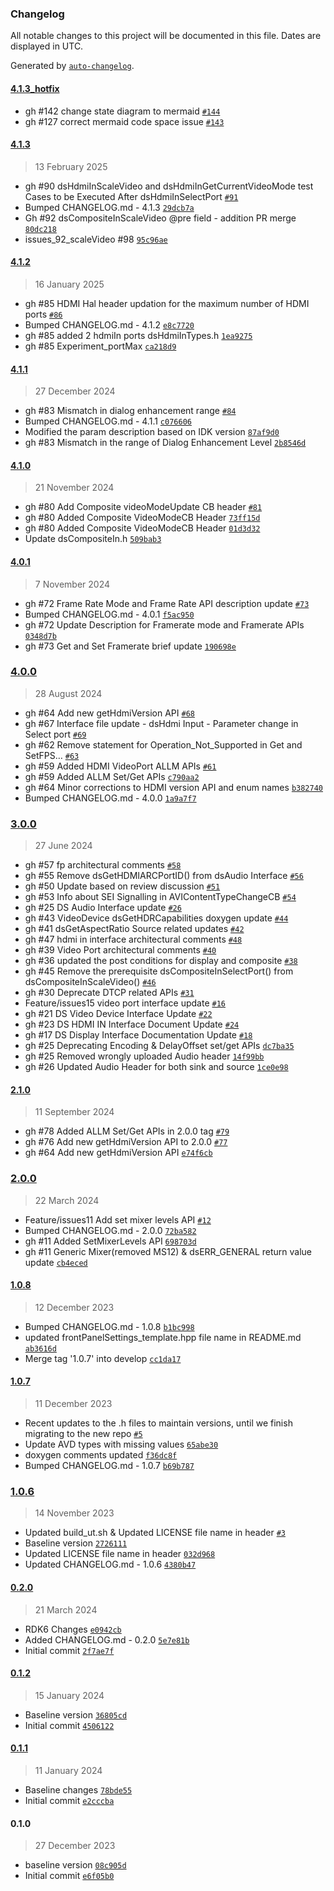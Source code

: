### Changelog

All notable changes to this project will be documented in this file. Dates are displayed in UTC.

Generated by [`auto-changelog`](https://github.com/CookPete/auto-changelog).

#### [4.1.3_hotfix](https://github.com/rdkcentral/rdk-halif-device_settings/compare/4.1.3...4.1.3_hotfix)

- gh #142 change state diagram to mermaid [`#144`](https://github.com/rdkcentral/rdk-halif-device_settings/pull/144)
- gh #127 correct mermaid code space issue [`#143`](https://github.com/rdkcentral/rdk-halif-device_settings/pull/143)

#### [4.1.3](https://github.com/rdkcentral/rdk-halif-device_settings/compare/4.1.2...4.1.3)

> 13 February 2025

- gh #90 dsHdmiInScaleVideo and dsHdmiInGetCurrentVideoMode test Cases to be Executed After dsHdmiInSelectPort [`#91`](https://github.com/rdkcentral/rdk-halif-device_settings/pull/91)
- Bumped CHANGELOG.md - 4.1.3 [`29dcb7a`](https://github.com/rdkcentral/rdk-halif-device_settings/commit/29dcb7a77604d6937f0833340fad5b7ebeba11d4)
- Gh #92 dsCompositeInScaleVideo @pre field - addition PR merge [`80dc218`](https://github.com/rdkcentral/rdk-halif-device_settings/commit/80dc218d7f77e22b231a459cc4dbc4d276a7f51e)
- issues_92_scaleVideo #98 [`95c96ae`](https://github.com/rdkcentral/rdk-halif-device_settings/commit/95c96aee0836ce3f430b9f5c7478d771067f5f57)

#### [4.1.2](https://github.com/rdkcentral/rdk-halif-device_settings/compare/4.1.1...4.1.2)

> 16 January 2025

- gh #85 HDMI Hal header updation for the maximum number of HDMI ports [`#86`](https://github.com/rdkcentral/rdk-halif-device_settings/pull/86)
- Bumped CHANGELOG.md - 4.1.2 [`e8c7720`](https://github.com/rdkcentral/rdk-halif-device_settings/commit/e8c7720ca632b91b291251becbeb7fd91623549c)
- gh #85 added 2 hdmiIn ports dsHdmiInTypes.h [`1ea9275`](https://github.com/rdkcentral/rdk-halif-device_settings/commit/1ea92758f1ed9b9b3ede42066a467043cf15be44)
- gh #85 Experiment_portMax [`ca218d9`](https://github.com/rdkcentral/rdk-halif-device_settings/commit/ca218d99f419fe54887fac573ab618517525783a)

#### [4.1.1](https://github.com/rdkcentral/rdk-halif-device_settings/compare/4.1.0...4.1.1)

> 27 December 2024

- gh #83 Mismatch in dialog enhancement range [`#84`](https://github.com/rdkcentral/rdk-halif-device_settings/pull/84)
- Bumped CHANGELOG.md - 4.1.1 [`c076606`](https://github.com/rdkcentral/rdk-halif-device_settings/commit/c07660648a5f2a7d653e791b65fd7ade529d17ab)
- Modified the param description based on IDK version [`87af9d0`](https://github.com/rdkcentral/rdk-halif-device_settings/commit/87af9d0827bde95dc0effb03ee828c0c1f8e4f4c)
- gh #83 Mismatch in the range of Dialog Enhancement Level [`2b8546d`](https://github.com/rdkcentral/rdk-halif-device_settings/commit/2b8546d12568a43210a20cd08fecb468d2162827)

#### [4.1.0](https://github.com/rdkcentral/rdk-halif-device_settings/compare/4.0.1...4.1.0)

> 21 November 2024

- gh #80 Add Composite videoModeUpdate CB header [`#81`](https://github.com/rdkcentral/rdk-halif-device_settings/pull/81)
- gh #80 Added Composite VideoModeCB Header [`73ff15d`](https://github.com/rdkcentral/rdk-halif-device_settings/commit/73ff15d7ebf8af8ad0df64e5b8f97d57dfb715fc)
- gh #80 Added Composite VideoModeCB Header [`01d3d32`](https://github.com/rdkcentral/rdk-halif-device_settings/commit/01d3d32c366b5bbc2cdc0263104ae5bc594fd866)
- Update dsCompositeIn.h [`509bab3`](https://github.com/rdkcentral/rdk-halif-device_settings/commit/509bab3a3f2eebbcc90620fb8e97dfb5d24e07a1)

#### [4.0.1](https://github.com/rdkcentral/rdk-halif-device_settings/compare/4.0.0...4.0.1)

> 7 November 2024

- gh #72 Frame Rate Mode and Frame Rate API description update [`#73`](https://github.com/rdkcentral/rdk-halif-device_settings/pull/73)
- Bumped CHANGELOG.md - 4.0.1 [`f5ac950`](https://github.com/rdkcentral/rdk-halif-device_settings/commit/f5ac950751e355547680dfe7d579bca6da99e3c9)
- gh #72 Update Description for Framerate mode and Framerate APIs [`0348d7b`](https://github.com/rdkcentral/rdk-halif-device_settings/commit/0348d7b3b16e59e881c306317b8fb58979fe3833)
- gh #73 Get and Set Framerate brief update [`190698e`](https://github.com/rdkcentral/rdk-halif-device_settings/commit/190698e3be06e709fcee43889f5fcbbaebcb7f7e)

### [4.0.0](https://github.com/rdkcentral/rdk-halif-device_settings/compare/3.0.0...4.0.0)

> 28 August 2024

- gh #64 Add new getHdmiVersion API [`#68`](https://github.com/rdkcentral/rdk-halif-device_settings/pull/68)
- gh #67 Interface file update - dsHdmi Input - Parameter change in Select port [`#69`](https://github.com/rdkcentral/rdk-halif-device_settings/pull/69)
- gh #62 Remove statement for Operation_Not_Supported in Get and SetFPS… [`#63`](https://github.com/rdkcentral/rdk-halif-device_settings/pull/63)
- gh #59 Added HDMI VideoPort ALLM APIs [`#61`](https://github.com/rdkcentral/rdk-halif-device_settings/pull/61)
- gh #59 Added ALLM Set/Get APIs [`c790aa2`](https://github.com/rdkcentral/rdk-halif-device_settings/commit/c790aa22e8ff458dd067506434fee77538965b1c)
- gh #64 Minor corrections to HDMI version API and enum names [`b382740`](https://github.com/rdkcentral/rdk-halif-device_settings/commit/b382740913e757c09d7e79bc000714befad88b20)
- Bumped CHANGELOG.md - 4.0.0 [`1a9a7f7`](https://github.com/rdkcentral/rdk-halif-device_settings/commit/1a9a7f7d0cd53a231eb880af1099dcf5b343be07)

### [3.0.0](https://github.com/rdkcentral/rdk-halif-device_settings/compare/2.1.0...3.0.0)

> 27 June 2024

- gh #57 fp architectural comments [`#58`](https://github.com/rdkcentral/rdk-halif-device_settings/pull/58)
- gh #55 Remove dsGetHDMIARCPortID() from dsAudio Interface [`#56`](https://github.com/rdkcentral/rdk-halif-device_settings/pull/56)
- gh #50 Update based on review discussion [`#51`](https://github.com/rdkcentral/rdk-halif-device_settings/pull/51)
- gh #53 Info about SEI Signalling in AVIContentTypeChangeCB [`#54`](https://github.com/rdkcentral/rdk-halif-device_settings/pull/54)
- gh #25 DS Audio Interface update [`#26`](https://github.com/rdkcentral/rdk-halif-device_settings/pull/26)
- gh #43 VideoDevice dsGetHDRCapabilities doxygen update [`#44`](https://github.com/rdkcentral/rdk-halif-device_settings/pull/44)
- gh #41 dsGetAspectRatio Source related updates [`#42`](https://github.com/rdkcentral/rdk-halif-device_settings/pull/42)
- gh #47 hdmi in interface architectural comments [`#48`](https://github.com/rdkcentral/rdk-halif-device_settings/pull/48)
- gh #39 Video Port architectural comments [`#40`](https://github.com/rdkcentral/rdk-halif-device_settings/pull/40)
- gh #36 updated the post conditions for display and composite  [`#38`](https://github.com/rdkcentral/rdk-halif-device_settings/pull/38)
- gh #45 Remove the prerequisite dsCompositeInSelectPort() from dsCompositeInScaleVideo() [`#46`](https://github.com/rdkcentral/rdk-halif-device_settings/pull/46)
- gh #30 Deprecate DTCP related APIs [`#31`](https://github.com/rdkcentral/rdk-halif-device_settings/pull/31)
- Feature/issues15 video port interface update [`#16`](https://github.com/rdkcentral/rdk-halif-device_settings/pull/16)
- gh #21 DS Video Device Interface Update [`#22`](https://github.com/rdkcentral/rdk-halif-device_settings/pull/22)
- gh #23 DS HDMI IN Interface Document Update [`#24`](https://github.com/rdkcentral/rdk-halif-device_settings/pull/24)
- gh #17 DS Display Interface Documentation Update [`#18`](https://github.com/rdkcentral/rdk-halif-device_settings/pull/18)
- gh #25 Deprecating Encoding & DelayOffset set/get APIs [`dc7ba35`](https://github.com/rdkcentral/rdk-halif-device_settings/commit/dc7ba359caf0e96bb498f53258a03baad0277b34)
- gh #25 Removed wrongly uploaded Audio header [`14f99bb`](https://github.com/rdkcentral/rdk-halif-device_settings/commit/14f99bbd79f08fc85a65dd6f335905983fca29ba)
- gh #26 Updated Audio Header for both sink and source [`1ce0e98`](https://github.com/rdkcentral/rdk-halif-device_settings/commit/1ce0e9890a6a07c2a26e180ec3069a07079f0ab5)

#### [2.1.0](https://github.com/rdkcentral/rdk-halif-device_settings/compare/2.0.0...2.1.0)

> 11 September 2024

- gh #78 Added ALLM Set/Get APIs in 2.0.0 tag [`#79`](https://github.com/rdkcentral/rdk-halif-device_settings/pull/79)
- gh #76 Add new getHdmiVersion API to 2.0.0 [`#77`](https://github.com/rdkcentral/rdk-halif-device_settings/pull/77)
- gh #64 Add new getHdmiVersion API [`e74f6cb`](https://github.com/rdkcentral/rdk-halif-device_settings/commit/e74f6cb67ca097eda122b88ce985066094cbc616)

### [2.0.0](https://github.com/rdkcentral/rdk-halif-device_settings/compare/1.0.8...2.0.0)

> 22 March 2024

- Feature/issues11 Add set mixer levels API [`#12`](https://github.com/rdkcentral/rdk-halif-device_settings/pull/12)
- Bumped CHANGELOG.md - 2.0.0 [`72ba582`](https://github.com/rdkcentral/rdk-halif-device_settings/commit/72ba5823a855ee52424bfb7bee5d8da920805529)
- gh #11 Added SetMixerLevels API [`698703d`](https://github.com/rdkcentral/rdk-halif-device_settings/commit/698703dc21e382cbc9f35e8289c4016a94b26b6e)
- gh #11 Generic Mixer(removed MS12) & dsERR_GENERAL return value update [`cb4eced`](https://github.com/rdkcentral/rdk-halif-device_settings/commit/cb4eced9d436962c27673722eee9b163446e035e)

#### [1.0.8](https://github.com/rdkcentral/rdk-halif-device_settings/compare/1.0.7...1.0.8)

> 12 December 2023

- Bumped CHANGELOG.md - 1.0.8 [`b1bc998`](https://github.com/rdkcentral/rdk-halif-device_settings/commit/b1bc998b02c7281ecaf659731ff9d39e1419f50d)
- updated frontPanelSettings_template.hpp file name in README.md [`ab3616d`](https://github.com/rdkcentral/rdk-halif-device_settings/commit/ab3616dd9541c83d1471212f4517bf3b661d79e4)
- Merge tag '1.0.7' into develop [`cc1da17`](https://github.com/rdkcentral/rdk-halif-device_settings/commit/cc1da17159ea7fea05843dd820df4a1bb39518d7)

#### [1.0.7](https://github.com/rdkcentral/rdk-halif-device_settings/compare/1.0.6...1.0.7)

> 11 December 2023

- Recent updates to the .h files to maintain versions, until we finish migrating to the new repo [`#5`](https://github.com/rdkcentral/rdk-halif-device_settings/pull/5)
- Update AVD types with missing values [`65abe30`](https://github.com/rdkcentral/rdk-halif-device_settings/commit/65abe30b4633b6b58e82eb31dcddf6f955705c74)
- doxygen comments updated [`f36dc8f`](https://github.com/rdkcentral/rdk-halif-device_settings/commit/f36dc8f814eb8ea3829c56a7dd556fa38e4e284f)
- Bumped CHANGELOG.md - 1.0.7 [`b69b787`](https://github.com/rdkcentral/rdk-halif-device_settings/commit/b69b78756a0fccf5e3cee06e1b57411d26ba460d)

### [1.0.6](https://github.com/rdkcentral/rdk-halif-device_settings/compare/0.2.0...1.0.6)

> 14 November 2023

- Updated build_ut.sh & Updated LICENSE file name in header [`#3`](https://github.com/rdkcentral/rdk-halif-device_settings/pull/3)
- Baseline version [`2726111`](https://github.com/rdkcentral/rdk-halif-device_settings/commit/27261113083fab2d23dd290472b9dc8ffa70f93d)
- Updated LICENSE file name in header [`032d968`](https://github.com/rdkcentral/rdk-halif-device_settings/commit/032d968ec150141155496763416d29c3c8fa5422)
- Updated CHANGELOG.md - 1.0.6 [`4380b47`](https://github.com/rdkcentral/rdk-halif-device_settings/commit/4380b477164dd715dfd05abc4646335e9b0f159f)

#### [0.2.0](https://github.com/rdkcentral/rdk-halif-device_settings/compare/0.1.2...0.2.0)

> 21 March 2024

- RDK6 Changes [`e0942cb`](https://github.com/rdkcentral/rdk-halif-device_settings/commit/e0942cb3c7b91da107b1206526483d81362fd072)
- Added CHANGELOG.md - 0.2.0 [`5e7e81b`](https://github.com/rdkcentral/rdk-halif-device_settings/commit/5e7e81b0144af533ec7853253f5bbd4cac3a1e57)
- Initial commit [`2f7ae7f`](https://github.com/rdkcentral/rdk-halif-device_settings/commit/2f7ae7fccd65f799a839a7a937b2dfdc8ee2a9ab)

#### [0.1.2](https://github.com/rdkcentral/rdk-halif-device_settings/compare/0.1.1...0.1.2)

> 15 January 2024

- Baseline version [`36805cd`](https://github.com/rdkcentral/rdk-halif-device_settings/commit/36805cd2f78c67d6a43e35da0eeef6a716807f8d)
- Initial commit [`4506122`](https://github.com/rdkcentral/rdk-halif-device_settings/commit/450612276bc92927c92892982282b4c6702d3147)

#### [0.1.1](https://github.com/rdkcentral/rdk-halif-device_settings/compare/0.1.0...0.1.1)

> 11 January 2024

- Baseline changes [`78bde55`](https://github.com/rdkcentral/rdk-halif-device_settings/commit/78bde55b86dac7333e14293343a333158ae9cd7f)
- Initial commit [`e2cccba`](https://github.com/rdkcentral/rdk-halif-device_settings/commit/e2cccbadc8bdef5cffea77fd8b66645ef6a73e26)

#### 0.1.0

> 27 December 2023

- baseline version [`08c905d`](https://github.com/rdkcentral/rdk-halif-device_settings/commit/08c905d12f465a9c68d1967f2821bce6fa3ad7af)
- Initial commit [`e6f05b0`](https://github.com/rdkcentral/rdk-halif-device_settings/commit/e6f05b0bd2cc8f9540a5fa8563778351fbdddfad)
